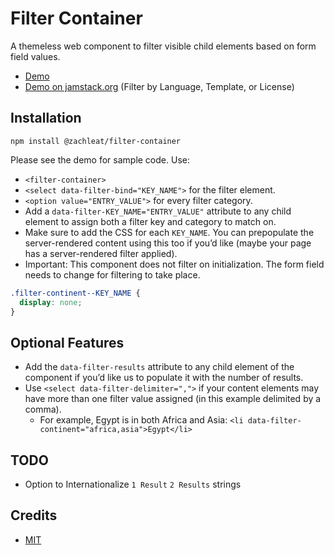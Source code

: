# Filter Container

A themeless web component to filter visible child elements based on form field values.

* [Demo](https://zachleat.github.io/filter-container/demo.html)
* [Demo on jamstack.org](https://jamstack.org/generators/) (Filter by Language, Template, or License)

## Installation

```
npm install @zachleat/filter-container
```

Please see the demo for sample code. Use:

* `<filter-container>`
* `<select data-filter-bind="KEY_NAME">` for the filter element.
* `<option value="ENTRY_VALUE">` for every filter category.
* Add a `data-filter-KEY_NAME="ENTRY_VALUE"` attribute to any child element to assign both a filter key and category to match on.
* Make sure to add the CSS for each `KEY_NAME`. You can prepopulate the server-rendered content using this too if you’d like (maybe your page has a server-rendered filter applied).
* Important: This component does not filter on initialization. The form field needs to change for filtering to take place.

```css
.filter-continent--KEY_NAME {
  display: none;
}
```

## Optional Features

* Add the `data-filter-results` attribute to any child element of the component if you’d like us to populate it with the number of results.
* Use `<select data-filter-delimiter=",">` if your content elements may have more than one filter value assigned (in this example delimited by a comma).
  * For example, Egypt is in both Africa and Asia: `<li data-filter-continent="africa,asia">Egypt</li>`

## TODO

* Option to Internationalize `1 Result` `2 Results` strings

## Credits

* [MIT](./LICENSE)
